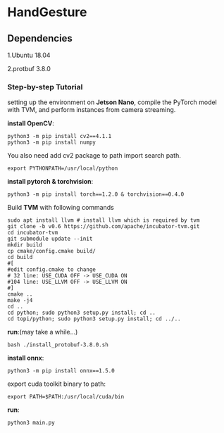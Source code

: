 # HandGesture

## Dependencies
1.Ubuntu 18.04

2.protbuf 3.8.0

### Step-by-step Tutorial

setting up the environment on **Jetson Nano**, compile the PyTorch model with TVM, and perform instances from camera streaming.

**install OpenCV**:
```
python3 -m pip install cv2==4.1.1
python3 -m pip install numpy
```
You also need add cv2 package to path import search path.
```
export PYTHONPATH=/usr/local/python
```

**install pytorch & torchvision**:
```
python3 -m pip install torch==1.2.0 & torchvision==0.4.0
```
Build **TVM** with following commands
```
sudo apt install llvm # install llvm which is required by tvm
git clone -b v0.6 https://github.com/apache/incubator-tvm.git
cd incubator-tvm
git submodule update --init
mkdir build
cp cmake/config.cmake build/
cd build
#[
#edit config.cmake to change
# 32 line: USE_CUDA OFF -> USE_CUDA ON
#104 line: USE_LLVM OFF -> USE_LLVM ON
#]
cmake ..
make -j4
cd ..
cd python; sudo python3 setup.py install; cd ..
cd topi/python; sudo python3 setup.py install; cd ../..
```
**run**:(may take a while...)
```
bash ./install_protobuf-3.8.0.sh
```


**install onnx**:
```
python3 -m pip install onnx==1.5.0
```
export cuda toolkit binary to path:
```
export PATH=$PATH:/usr/local/cuda/bin
```
**run**:
```
python3 main.py
```
